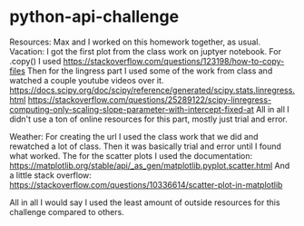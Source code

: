 # python-api-challenge
Resources: Max and I worked on this homework together, as usual. 
Vacation:
I got the first plot from the class work on juptyer notebook.
For .copy() I used https://stackoverflow.com/questions/123198/how-to-copy-files
Then for the lingress part I used some of the work from class and watched a couple youtube videos over it. https://docs.scipy.org/doc/scipy/reference/generated/scipy.stats.linregress.html
https://stackoverflow.com/questions/25289122/scipy-linregress-computing-only-scaling-slope-parameter-with-intercept-fixed-at
All in all I didn't use a ton of online resources for this part, mostly just trial and error.

Weather:
For creating the url I used the class work that we did and rewatched a lot of class. Then it was basically trial and error until I found what worked. 
The for the scatter plots I used the documentation: https://matplotlib.org/stable/api/_as_gen/matplotlib.pyplot.scatter.html
And a little stack overflow: https://stackoverflow.com/questions/10336614/scatter-plot-in-matplotlib

All in all I would say I used the least amount of outside resources for this challenge compared to others. 
